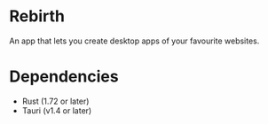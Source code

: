 # Rebirth
An app that lets you create desktop apps of your favourite websites.

# Dependencies
- Rust (1.72 or later)
- Tauri (v1.4 or later)